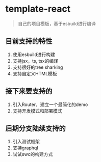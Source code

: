 # template-react

> 自己的项目模板，基于esbuild进行编译

## 目前支持的特性

1. 使用esbuild进行构建  
2. 支持jsx，ts, tsx的编译  
3. 支持很好的tree sharking  
4. 支持自定义HTML模板  
 

## 接下来要支持的

1. 引入Router，建立一个最简化的demo
2. 支持开发模式和部署模式
   
  
## 后期分支陆续支持的

1. 引入测试框架
2. 支持graphql
3. 试试swc的构建方式